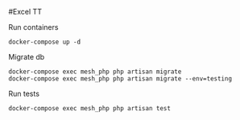 #Excel TT

Run containers
```shell
docker-compose up -d
```

Migrate db
```shell
docker-compose exec mesh_php php artisan migrate
docker-compose exec mesh_php php artisan migrate --env=testing
```

Run tests
```shell
docker-compose exec mesh_php php artisan test
```